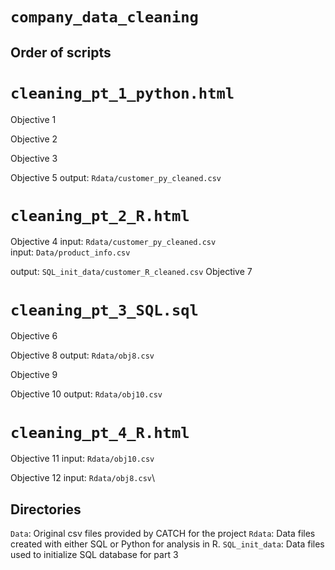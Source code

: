 # `company_data_cleaning`

## Order of scripts

# `cleaning_pt_1_python.html`

Objective 1

Objective 2

Objective 3

Objective 5
output: `Rdata/customer_py_cleaned.csv`

# `cleaning_pt_2_R.html`

Objective 4
input: `Rdata/customer_py_cleaned.csv`\
input: `Data/product_info.csv`

output: `SQL_init_data/customer_R_cleaned.csv`
Objective 7

# `cleaning_pt_3_SQL.sql`
Objective 6

Objective 8
output: `Rdata/obj8.csv`

Objective 9

Objective 10
output: `Rdata/obj10.csv`

# `cleaning_pt_4_R.html`

Objective 11
input: `Rdata/obj10.csv`

Objective 12
input: `Rdata/obj8.csv`\

## Directories

`Data`: Original csv files provided by CATCH for the project
`Rdata`: Data files created with either SQL or Python for analysis in R.
`SQL_init_data`: Data files used to initialize SQL database for part 3 
